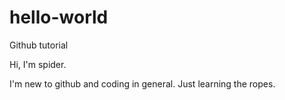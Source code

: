 # hello-world
Github tutorial

Hi, I'm spider.

I'm new to github and coding in general.
Just learning the ropes.
